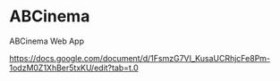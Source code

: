 # ABCinema
ABCinema Web App

https://docs.google.com/document/d/1FsmzG7VI_KusaUCRhjcFe8Pm-1odzM0Z1XhBer5txKU/edit?tab=t.0
